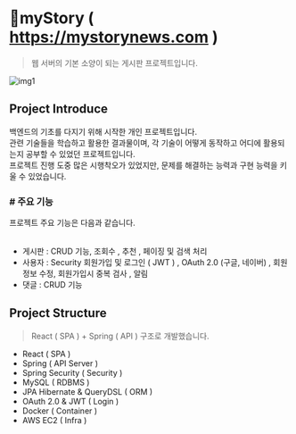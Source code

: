 # 📎myStory ( https://mystorynews.com )
> 웹 서버의 기본 소양이 되는 게시판 프로젝트입니다.

![img1](https://user-images.githubusercontent.com/49367338/196038573-aee974a6-edba-4118-9c29-e71a518ce945.png)

<h2>Project Introduce</h2>
백엔드의 기초를 다지기 위해 시작한 개인 프로젝트입니다.<br/>
관련 기술들을 학습하고 활용한 결과물이며, 각 기술이 어떻게 동작하고 어디에 활용되는지 공부할 수 있었던 프로젝트입니다.<br/>
프로젝트 진행 도중 많은 시행착오가 있었지만, 문제를 해결하는 능력과 구현 능력을 키울 수 있었습니다.<br/>

<h3># 주요 기능</h3>
프로젝트 주요 기능은 다음과 같습니다.<br/><br/>

- 게시판 : CRUD 기능, 조회수 , 추천 , 페이징 및 검색 처리
- 사용자 : Security 회원가입 및 로그인 ( JWT ) , OAuth 2.0 (구글, 네이버) , 회원정보 수정, 회원가입시 중복 검사 , 알림
- 댓글 : CRUD 기능

<h2>Project Structure</h2>

> React ( SPA ) + Spring ( API ) 구조로 개발했습니다.

- React ( SPA )
- Spring ( API Server )
- Spring Security ( Security )
- MySQL ( RDBMS )
- JPA Hibernate & QueryDSL ( ORM )
- OAuth 2.0 & JWT ( Login )
- Docker ( Container )
- AWS EC2 ( Infra )
